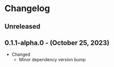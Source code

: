 # Changelog

## Unreleased

## 0.1.1-alpha.0 - (October 25, 2023)

* Changed
  * Minor dependency version bump

